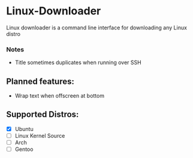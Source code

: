 # Linux-Downloader
Linux downloader is a command line interface for downloading any Linux distro

### Notes
* Title sometimes duplicates when running over SSH

## Planned features:
* Wrap text when offscreen at bottom

## Supported Distros:
- [x] Ubuntu
- [ ] Linux Kernel Source 
- [ ] Arch
- [ ] Gentoo
